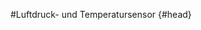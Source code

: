 #Luftdruck- und Temperatursensor {#head}

<div class="description"></div>
<div class="line">
    <br>
    <br>
</div>
